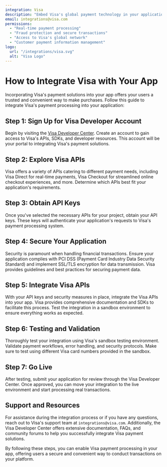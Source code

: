```yaml
---
integration: Visa
description: "Embed Visa's global payment technology in your application to provide users with secure, rapid, and seamless transaction experiences. "
email: integrations@visa.com
permissions:
  - "Real-time payment processing"
  - "Fraud protection and secure transactions"
  - "Access to Visa's global network"
  - "Customer payment information management"
logo:
  url: "/integrations/visa.svg"
  alt: "Visa Logo"
---
```


# How to Integrate Visa with Your App

Incorporating Visa's payment solutions into your app offers your users a trusted and convenient way to make purchases. Follow this guide to integrate Visa's payment processing into your application:

## Step 1: Sign Up for Visa Developer Account

Begin by visiting the [Visa Developer Center](https://developer.visa.com/). Create an account to gain access to Visa's APIs, SDKs, and developer resources. This account will be your portal to integrating Visa's payment solutions.

## Step 2: Explore Visa APIs

Visa offers a variety of APIs catering to different payment needs, including Visa Direct for real-time payments, Visa Checkout for streamlined online checkout experiences, and more. Determine which APIs best fit your application's requirements.

## Step 3: Obtain API Keys

Once you've selected the necessary APIs for your project, obtain your API keys. These keys will authenticate your application's requests to Visa's payment processing system.

## Step 4: Secure Your Application

Security is paramount when handling financial transactions. Ensure your application complies with PCI DSS (Payment Card Industry Data Security Standard) and implement SSL/TLS encryption for data transmission. Visa provides guidelines and best practices for securing payment data.

## Step 5: Integrate Visa APIs

With your API keys and security measures in place, integrate the Visa APIs into your app. Visa provides comprehensive documentation and SDKs to facilitate this process. Test the integration in a sandbox environment to ensure everything works as expected.

## Step 6: Testing and Validation

Thoroughly test your integration using Visa's sandbox testing environment. Validate payment workflows, error handling, and security protocols. Make sure to test using different Visa card numbers provided in the sandbox.

## Step 7: Go Live

After testing, submit your application for review through the Visa Developer Center. Once approved, you can move your integration to the live environment and start processing real transactions.

## Support and Resources

For assistance during the integration process or if you have any questions, reach out to Visa's support team at `integrations@visa.com`. Additionally, the Visa Developer Center offers extensive documentation, FAQs, and community forums to help you successfully integrate Visa payment solutions.

By following these steps, you can enable Visa payment processing in your app, offering users a secure and convenient way to conduct transactions on your platform.
